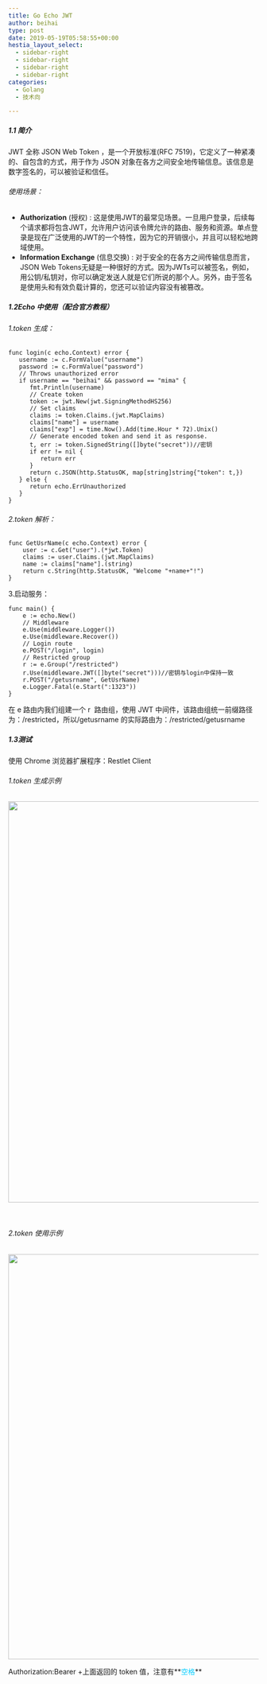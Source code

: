 ```yaml
---
title: Go Echo JWT
author: beihai
type: post
date: 2019-05-19T05:58:55+00:00
hestia_layout_select:
  - sidebar-right
  - sidebar-right
  - sidebar-right
  - sidebar-right
categories:
  - Golang
  - 技术向

---
```

##### 1.1 简介

JWT 全称 <span>JSON Web Token ，是一个开放标准(RFC 7519)，它定义了一种紧凑的、自包含的方式，用于作为 JSON 对象在各方之间安全地传输信息。该信息是数字签名的，可以被验证和信任。</span>

###### 使用场景：

  * <span><strong>Authorization</strong> (授权) : 这是使用JWT的最常见场景。一旦用户登录，后续每个请求都将包含JWT，允许用户访问该令牌允许的路由、服务和资源。单点登录是现在广泛使用的JWT的一个特性，因为它的开销很小，并且可以轻松地跨域使用。</span>
  * <span><strong>Information Exchange</strong> (信息交换) : 对于安全的在各方之间传输信息而言，JSON Web Tokens无疑是一种很好的方式。因为JWTs可以被签名，例如，用公钥/私钥对，你可以确定发送人就是它们所说的那个人。另外，由于签名是使用头和有效负载计算的，您还可以验证内容没有被篡改。</span>

##### 1.2Echo 中使用（配合官方教程）

###### 1.token 生成：

<pre class="pure-highlightjs"><code class="null">func login(c echo.Context) error {
   username := c.FormValue("username")
   password := c.FormValue("password")
   // Throws unauthorized error
   if username == "beihai" && password == "mima" {
      fmt.Println(username)
      // Create token
      token := jwt.New(jwt.SigningMethodHS256)
      // Set claims
      claims := token.Claims.(jwt.MapClaims)
      claims["name"] = username
      claims["exp"] = time.Now().Add(time.Hour * 72).Unix()
      // Generate encoded token and send it as response.
      t, err := token.SignedString([]byte("secret"))//密钥
      if err != nil {
         return err
      }
      return c.JSON(http.StatusOK, map[string]string{"token": t,})
   } else {
      return echo.ErrUnauthorized
   }
}</code></pre>

###### 2.token 解析：

<pre class="pure-highlightjs"><code class="null">func GetUsrName(c echo.Context) error {
	user := c.Get("user").(*jwt.Token)
	claims := user.Claims.(jwt.MapClaims)
	name := claims["name"].(string)
	return c.String(http.StatusOK, "Welcome "+name+"!")
}</code></pre>

3.启动服务：

<pre class="pure-highlightjs"><code class="null">func main() {
	e := echo.New()
	// Middleware
	e.Use(middleware.Logger())
	e.Use(middleware.Recover())
	// Login route
	e.POST("/login", login)
	// Restricted group
	r := e.Group("/restricted")
	r.Use(middleware.JWT([]byte("secret")))//密钥与login中保持一致
	r.POST("/getusrname", GetUsrName)
	e.Logger.Fatal(e.Start(":1323"))
}</code></pre>

在 e 路由内我们组建一个 r  路由组，使用 JWT 中间件，该路由组统一前缀路径为：/restricted，所以/getusrname 的实际路由为：/restricted/getusrname

##### 1.3测试

使用 Chrome 浏览器扩展程序：<span>Restlet Client</span>

###### 1.token 生成示例

<img src="https://www.wingsxdu.com/wp-content/uploads/2019/05/token-get-1-1-1.png" alt="" width="2121" height="807" class="aligncenter size-full wp-image-1123" />
  
&nbsp;

###### 2.token 使用示例

<img src="https://www.wingsxdu.com/wp-content/uploads/2019/05/token-use-1-1-1.png" alt="" width="2138" height="815" class="aligncenter size-full wp-image-1124" />
  
Authorization:Bearer +上面返回的 token 值，注意有**<span style="color: #00ccff;">空格</span>**